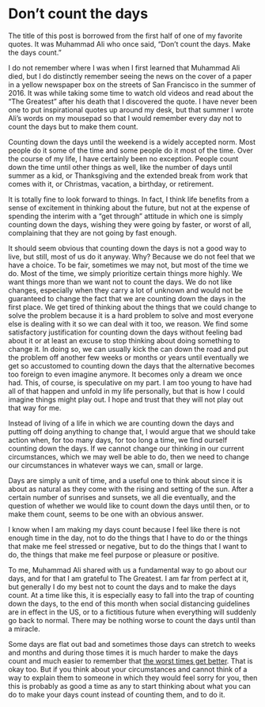 # Don’t count the days

The title of this post is borrowed from the first half of one of my favorite quotes. It was Muhammad Ali who once said, “Don’t count the days. Make the days count.”

I do not remember where I was when I first learned that Muhammad Ali died, but I do distinctly remember seeing the news on the cover of a paper in a yellow newspaper box on the streets of San Francisco in the summer of 2016. It was while taking some time to watch old videos and read about the “The Greatest” after his death that I discovered the quote. I have never been one to put inspirational quotes up around my desk, but that summer I wrote Ali’s words on my mousepad so that I would remember every day not to count the days but to make them count.

Counting down the days until the weekend is a widely accepted norm. Most people do it some of the time and some people do it most of the time. Over the course of my life, I have certainly been no exception. People count down the time until other things as well, like the number of days until summer as a kid, or Thanksgiving and the extended break from work that comes with it, or Christmas, vacation, a birthday, or retirement.

It is totally fine to look forward to things. In fact, I think life benefits from a sense of excitement in thinking about the future, but not at the expense of spending the interim with a “get through” attitude in which one is simply counting down the days, wishing they were going by faster, or worst of all, complaining that they are not going by fast enough.

It should seem obvious that counting down the days is not a good way to live, but still, most of us do it anyway. Why? Because we do not feel that we have a choice. To be fair, sometimes we may not, but most of the time we do. Most of the time, we simply prioritize certain things more highly. We want things more than we want not to count the days. We do not like changes, especially when they carry a lot of unknown and would not be guaranteed to change the fact that we are counting down the days in the first place. We get tired of thinking about the things that we could change to solve the problem because it is a hard problem to solve and most everyone else is dealing with it so we can deal with it too, we reason. We find some satisfactory justification for counting down the days without feeling bad about it or at least an excuse to stop thinking about doing something to change it. In doing so, we can usually kick the can down the road and put the problem off another few weeks or months or years until eventually we get so accustomed to counting down the days that the alternative becomes too foreign to even imagine anymore. It becomes only a dream we once had. This, of course, is speculative on my part. I am too young to have had all of that happen and unfold in my life personally, but that is how I could imagine things might play out. I hope and trust that they will not play out that way for me.

Instead of living of a life in which we are counting down the days and putting off doing anything to change that, I would argue that we should take action when, for too many days, for too long a time, we find ourself counting down the days. If we cannot change our thinking in our current circumstances, which we may well be able to do, then we need to change our circumstances in whatever ways we can, small or large.

Days are simply a unit of time, and a useful one to think about since it is about as natural as they come with the rising and setting of the sun. After a certain number of sunrises and sunsets, we all die eventually, and the question of whether we would like to count down the days until then, or to make them count, seems to be one with an obvious answer.

I know when I am making my days count because I feel like there is not enough time in the day, not to do the things that I have to do or the things that make me feel stressed or negative, but to do the things that I want to do, the things that make me feel purpose or pleasure or positive.

To me, Muhammad Ali shared with us a fundamental way to go about our days, and for that I am grateful to The Greatest. I am far from perfect at it, but generally I do my best not to count the days and to make the days count. At a time like this, it is especially easy to fall into the trap of counting down the days, to the end of this month when social distancing guidelines are in effect in the US, or to a fictitious future when everything will suddenly go back to normal. There may be nothing worse to count the days until than a miracle.

Some days are flat out bad and sometimes those days can stretch to weeks and months and during those times it is much harder to make the days count and much easier to remember that [the worst times get better](https://blogofjake.com/2019/12/30/the-worst-times-get-better/). That is okay too. But if you think about your circumstances and cannot think of a way to explain them to someone in which they would feel sorry for you, then this is probably as good a time as any to start thinking about what you can do to make your days count instead of counting them, and to do it.
